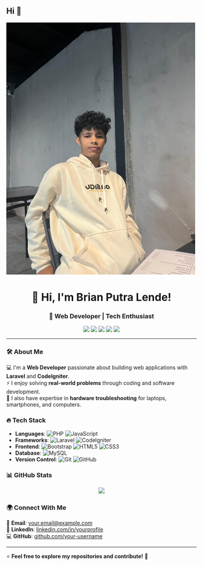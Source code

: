 ## Hi 👋 

<img src="Brian.jpg" alt="profile image" width="500"/>
<h1 align="center">👋 Hi, I'm Brian Putra Lende!</h1>
<h3 align="center">🚀 Web Developer | Tech Enthusiast</h3>

<p align="center">
  <img src="https://img.shields.io/badge/PHP-777BB4?style=for-the-badge&logo=php&logoColor=white" />
  <img src="https://img.shields.io/badge/Laravel-FF2D20?style=for-the-badge&logo=laravel&logoColor=white" />
  <img src="https://img.shields.io/badge/CodeIgniter-EF4223?style=for-the-badge&logo=codeigniter&logoColor=white" />
  <img src="https://img.shields.io/badge/Bootstrap-7952B3?style=for-the-badge&logo=bootstrap&logoColor=white" />
  <img src="https://img.shields.io/badge/MySQL-4479A1?style=for-the-badge&logo=mysql&logoColor=white" />
</p>

---

### 🛠️ About Me  
💻 I'm a **Web Developer** passionate about building web applications with **Laravel** and **CodeIgniter**.  
⚡ I enjoy solving **real-world problems** through coding and software development.  
📱 I also have expertise in **hardware troubleshooting** for laptops, smartphones, and computers.  

### 🔥 Tech Stack  
- **Languages**: ![PHP](https://img.shields.io/badge/PHP-777BB4?style=flat&logo=php&logoColor=white) ![JavaScript](https://img.shields.io/badge/JavaScript-F7DF1E?style=flat&logo=javascript&logoColor=black)  
- **Frameworks**: ![Laravel](https://img.shields.io/badge/Laravel-FF2D20?style=flat&logo=laravel&logoColor=white) ![CodeIgniter](https://img.shields.io/badge/CodeIgniter-EF4223?style=flat&logo=codeigniter&logoColor=white)  
- **Frontend**: ![Bootstrap](https://img.shields.io/badge/Bootstrap-7952B3?style=flat&logo=bootstrap&logoColor=white) ![HTML5](https://img.shields.io/badge/HTML5-E34F26?style=flat&logo=html5&logoColor=white) ![CSS3](https://img.shields.io/badge/CSS3-1572B6?style=flat&logo=css3&logoColor=white)  
- **Database**: ![MySQL](https://img.shields.io/badge/MySQL-4479A1?style=flat&logo=mysql&logoColor=white)  
- **Version Control**: ![Git](https://img.shields.io/badge/Git-F05032?style=flat&logo=git&logoColor=white) ![GitHub](https://img.shields.io/badge/GitHub-181717?style=flat&logo=github&logoColor=white)  

### 📊 GitHub Stats  
<p align="center">
  <img src="https://github-readme-stats.vercel.app/api?username=your-username&show_icons=true&theme=tokyonight" />
</p>

### 🌍 Connect With Me  
📧 **Email**: your.email@example.com  
🔗 **LinkedIn**: [linkedin.com/in/yourprofile](#)  
💻 **GitHub**: [github.com/your-username](#)  

---

⭐ **Feel free to explore my repositories and contribute!** 🚀
